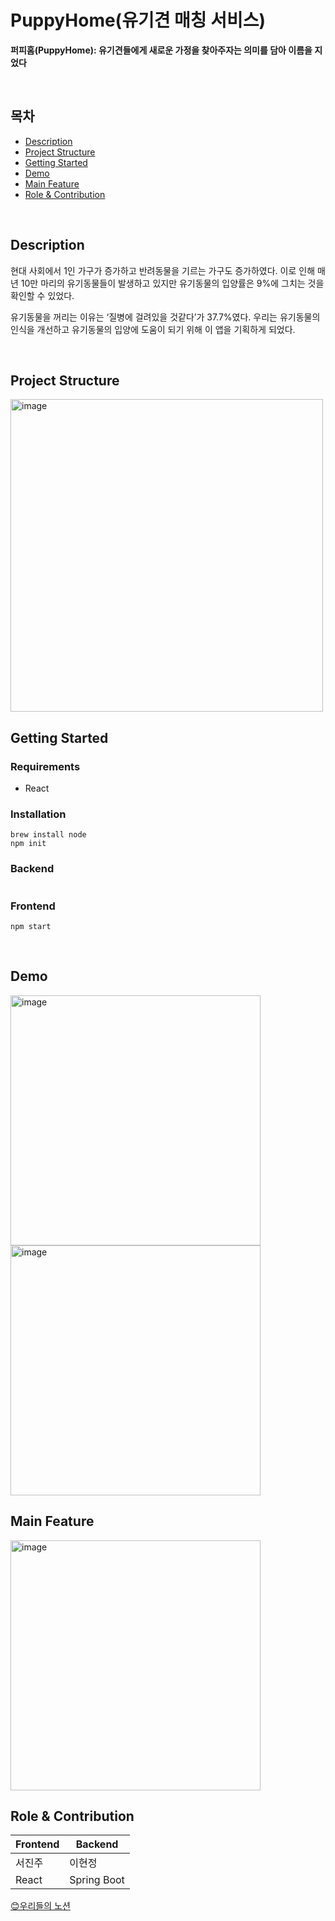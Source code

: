 # PuppyHome(유기견 매칭 서비스)
**퍼피홈(PuppyHome): 유기견들에게 새로운 가정을 찾아주자는 의미를 담아 이름을 지었다**


<br/>

## 목차
- [Description](#Description)
- [Project Structure](#Project-Structure)
- [Getting Started](#Getting-Started)
- [Demo](#Demo)
- [Main Feature](#Main-Feature)
- [Role & Contribution](#Role-&-Contribution)

<br/>
  
## Description

현대 사회에서 1인 가구가 증가하고 반려동물을 기르는 가구도 증가하였다. 이로 인해 매년 10만 마리의 유기동물들이 발생하고 있지만 유기동물의 입양률은 9%에 그치는 것을 확인할 수 있었다.

유기동물을 꺼리는 이유는 ‘질병에 걸려있을 것같다’가 37.7%였다. 우리는 유기동물의 인식을 개선하고 유기동물의 입양에 도움이 되기 위해 이 앱을 기획하게 되었다.


<br/>

## Project Structure

<img width="500" alt="image" src="https://github.com/user-attachments/assets/44dfc5cf-098f-49f0-9f2e-e3c97e9ec0a8">


<br/>

## Getting Started

### Requirements
- React

### Installation
```
brew install node
npm init
```
### Backend
```
```
### Frontend
```
npm start
```

<br/>

## Demo
<img width="400" alt="image" src="https://github.com/user-attachments/assets/14e9ea32-a212-46e8-ac2f-3e8961f55797">
<img width="400" alt="image" src="https://github.com/user-attachments/assets/19b7b138-9d26-4c58-ba36-9d52cafd22d0">


<br/>


## Main Feature
<img width="400" alt="image" src="https://github.com/user-attachments/assets/bb98d2ec-5571-4c3c-95c0-e19cc21eff57">


<br/>

## Role & Contribution
|Frontend|Backend|
|--------|--------|
|서진주|이현정|
|React|Spring Boot|

[😊우리들의 노션](https://www.notion.so/PuppyHome-11567baf376d80cd8bb5d64c2df81fcf)

